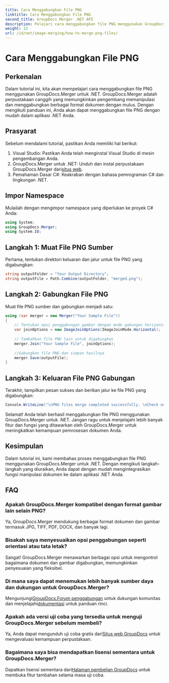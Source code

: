 ```yaml
---
title: Cara Menggabungkan File PNG
linktitle: Cara Menggabungkan File PNG
second_title: GroupDocs.Merger .NET API
description: Pelajari cara menggabungkan file PNG menggunakan GroupDocs.Merger untuk .NET. Panduan langkah demi langkah untuk integrasi yang lancar dalam aplikasi .NET Anda.
weight: 12
url: /id/net/image-merging/how-to-merge-png-files/
---
```


# Cara Menggabungkan File PNG

## Perkenalan
Dalam tutorial ini, kita akan mempelajari cara menggabungkan file PNG menggunakan GroupDocs.Merger untuk .NET. GroupDocs.Merger adalah perpustakaan canggih yang memungkinkan pengembang memanipulasi dan menggabungkan berbagai format dokumen dengan mulus. Dengan mengikuti panduan ini, Anda akan dapat menggabungkan file PNG dengan mudah dalam aplikasi .NET Anda.
## Prasyarat
Sebelum mendalami tutorial, pastikan Anda memiliki hal berikut:
1. Visual Studio: Pastikan Anda telah menginstal Visual Studio di mesin pengembangan Anda.
2.  GroupDocs.Merger untuk .NET: Unduh dan instal perpustakaan GroupDocs.Merger dari[situs web](https://releases.groupdocs.com/merger/net/).
3. Pemahaman Dasar C#: Keakraban dengan bahasa pemrograman C# dan lingkungan .NET.

## Impor Namespace
Mulailah dengan mengimpor namespace yang diperlukan ke proyek C# Anda:
```csharp
using System; 
using GroupDocs.Merger;
using System.IO;
```
## Langkah 1: Muat File PNG Sumber
Pertama, tentukan direktori keluaran dan jalur untuk file PNG yang digabungkan:
```csharp
string outputFolder = "Your Output Directory";
string outputFile = Path.Combine(outputFolder, "merged.png");
```
## Langkah 2: Gabungkan File PNG
Muat file PNG sumber dan gabungkan menjadi satu:
```csharp
using (var merger = new Merger("Your Sample File"))
{
    // Tentukan opsi penggabungan gambar dengan mode gabungan horizontal
    var joinOptions = new ImageJoinOptions(ImageJoinMode.Horizontal);
    
    // Tambahkan file PNG lain untuk digabungkan
    merger.Join("Your Sample File", joinOptions);
    
    //Gabungkan file PNG dan simpan hasilnya
    merger.Save(outputFile);
}
```
## Langkah 3: Keluaran File PNG Gabungan
Terakhir, tampilkan pesan sukses dan berikan jalur ke file PNG yang digabungkan:
```csharp
Console.WriteLine("\nPNG files merge completed successfully. \nCheck output in {0}", outputFolder);
```
Selamat! Anda telah berhasil menggabungkan file PNG menggunakan GroupDocs.Merger untuk .NET. Jangan ragu untuk menjelajahi lebih banyak fitur dan fungsi yang ditawarkan oleh GroupDocs.Merger untuk meningkatkan kemampuan pemrosesan dokumen Anda.


## Kesimpulan
Dalam tutorial ini, kami membahas proses menggabungkan file PNG menggunakan GroupDocs.Merger untuk .NET. Dengan mengikuti langkah-langkah yang diuraikan, Anda dapat dengan mudah mengintegrasikan fungsi manipulasi dokumen ke dalam aplikasi .NET Anda.
## FAQ
### Apakah GroupDocs.Merger kompatibel dengan format gambar lain selain PNG?
Ya, GroupDocs.Merger mendukung berbagai format dokumen dan gambar termasuk JPG, TIFF, PDF, DOCX, dan banyak lagi.
### Bisakah saya menyesuaikan opsi penggabungan seperti orientasi atau tata letak?
Sangat! GroupDocs.Merger menawarkan berbagai opsi untuk mengontrol bagaimana dokumen dan gambar digabungkan, memungkinkan penyesuaian yang fleksibel.
### Di mana saya dapat menemukan lebih banyak sumber daya dan dukungan untuk GroupDocs.Merger?
 Mengunjungi[GroupDocs.Forum penggabungan](https://forum.groupdocs.com/c/merger/32) untuk dukungan komunitas dan menjelajahi[dokumentasi](https://tutorials.groupdocs.com/merger/net/) untuk panduan rinci.
### Apakah ada versi uji coba yang tersedia untuk menguji GroupDocs.Merger sebelum membeli?
 Ya, Anda dapat mengunduh uji coba gratis dari[Situs web GroupDocs](https://releases.groupdocs.com/) untuk mengevaluasi kemampuan perpustakaan.
### Bagaimana saya bisa mendapatkan lisensi sementara untuk GroupDocs.Merger?
 Dapatkan lisensi sementara dari[Halaman pembelian GroupDocs](https://purchase.groupdocs.com/temporary-license/) untuk membuka fitur tambahan selama masa uji coba.